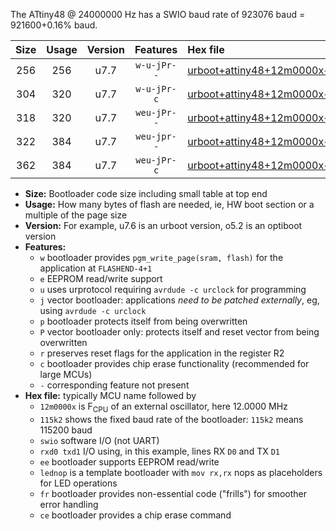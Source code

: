 The ATtiny48 @ 24000000 Hz has a SWIO baud rate of 923076 baud = 921600+0.16% baud.

|Size|Usage|Version|Features|Hex file|
|:-:|:-:|:-:|:-:|:--|
|256|256|u7.7|`w-u-jPr--`|[urboot+attiny48+12m0000x++460k8_swio_rxb0_txb1_lednop.hex](https://raw.githubusercontent.com/stefanrueger/urboot.hex/main/mcus/attiny48/external_oscillator/fcpu+12m0000_Hz/br++460k8_bps/urboot+attiny48+12m0000x++460k8_swio_rxb0_txb1_lednop.hex)|
|304|320|u7.7|`w-u-jPr-c`|[urboot+attiny48+12m0000x++460k8_swio_rxb0_txb1_lednop_fr_ce.hex](https://raw.githubusercontent.com/stefanrueger/urboot.hex/main/mcus/attiny48/external_oscillator/fcpu+12m0000_Hz/br++460k8_bps/urboot+attiny48+12m0000x++460k8_swio_rxb0_txb1_lednop_fr_ce.hex)|
|318|320|u7.7|`weu-jPr--`|[urboot+attiny48+12m0000x++460k8_swio_rxb0_txb1_ee_lednop.hex](https://raw.githubusercontent.com/stefanrueger/urboot.hex/main/mcus/attiny48/external_oscillator/fcpu+12m0000_Hz/br++460k8_bps/urboot+attiny48+12m0000x++460k8_swio_rxb0_txb1_ee_lednop.hex)|
|322|384|u7.7|`weu-jpr--`|[urboot+attiny48+12m0000x++460k8_swio_rxb0_txb1_ee_lednop_fr.hex](https://raw.githubusercontent.com/stefanrueger/urboot.hex/main/mcus/attiny48/external_oscillator/fcpu+12m0000_Hz/br++460k8_bps/urboot+attiny48+12m0000x++460k8_swio_rxb0_txb1_ee_lednop_fr.hex)|
|362|384|u7.7|`weu-jPr-c`|[urboot+attiny48+12m0000x++460k8_swio_rxb0_txb1_ee_lednop_fr_ce.hex](https://raw.githubusercontent.com/stefanrueger/urboot.hex/main/mcus/attiny48/external_oscillator/fcpu+12m0000_Hz/br++460k8_bps/urboot+attiny48+12m0000x++460k8_swio_rxb0_txb1_ee_lednop_fr_ce.hex)|

- **Size:** Bootloader code size including small table at top end
- **Usage:** How many bytes of flash are needed, ie, HW boot section or a multiple of the page size
- **Version:** For example, u7.6 is an urboot version, o5.2 is an optiboot version
- **Features:**
  + `w` bootloader provides `pgm_write_page(sram, flash)` for the application at `FLASHEND-4+1`
  + `e` EEPROM read/write support
  + `u` uses urprotocol requiring `avrdude -c urclock` for programming
  + `j` vector bootloader: applications *need to be patched externally*, eg, using `avrdude -c urclock`
  + `p` bootloader protects itself from being overwritten
  + `P` vector bootloader only: protects itself and reset vector from being overwritten
  + `r` preserves reset flags for the application in the register R2
  + `c` bootloader provides chip erase functionality (recommended for large MCUs)
  + `-` corresponding feature not present
- **Hex file:** typically MCU name followed by
  + `12m0000x` is F<sub>CPU</sub> of an external oscillator, here 12.0000 MHz
  + `115k2` shows the fixed baud rate of the bootloader: `115k2` means 115200 baud
  + `swio` software I/O (not UART)
  + `rxd0 txd1` I/O using, in this example, lines RX `D0` and TX `D1`
  + `ee` bootloader supports EEPROM read/write
  + `lednop` is a template bootloader with `mov rx,rx` nops as placeholders for LED operations
  + `fr` bootloader provides non-essential code ("frills") for smoother error handling
  + `ce` bootloader provides a chip erase command
